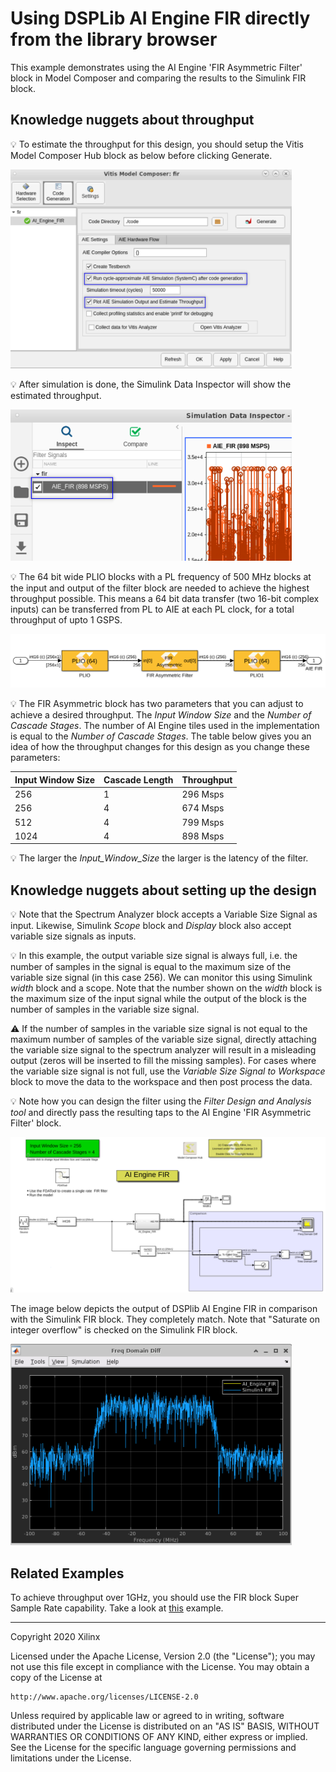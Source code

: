 # Using DSPLib AI Engine FIR directly from the library browser

This example demonstrates using the AI Engine 'FIR Asymmetric Filter' block in Model Composer and comparing the results to the Simulink FIR block.

## Knowledge nuggets about throughput
:bulb: To estimate the throughput for this design, you should setup the Vitis Model Composer Hub block as below before clicking Generate. 

<img src="images/hub.png" width="450"/>

:bulb: After simulation is done, the Simulink Data Inspector will show the estimated throughput.

<img src="images/data_inspector.png" width="450"/>

:bulb: The 64 bit wide PLIO blocks with a PL frequency of 500 MHz blocks at the input and output of the filter block are needed to achieve the highest throughput possible. This means a 64 bit data transfer (two 16-bit complex inputs) can be transferred from PL to AIE at each PL clock, for a total throughput of upto 1 GSPS.

<img src="images/plio.png" width="650"/>

:bulb: The FIR Asymmetric block has two parameters that you can adjust to achieve a desired throughput. The _Input Window Size_ and the _Number of Cascade Stages_. The number of AI Engine tiles used in the implementation is equal to the _Number of Cascade Stages_. The table below gives you an idea of how the throughput changes for this design as you change these parameters:

| Input Window Size | Cascade Length | Throughput |
|-------------------|----------------|------------|
|256|1|296 Msps|
|256|4|674 Msps|
|512|4|799 Msps|
|1024|4|898 Msps|

:bulb: The larger the _Input_Window_Size_ the larger is the latency of the filter.

## Knowledge nuggets about setting up the design

:bulb: Note that the Spectrum Analyzer block accepts a Variable Size Signal as input. Likewise, Simulink *Scope* block and *Display* block also accept variable size signals as inputs. 

:bulb: In this example, the output variable size signal is always full, i.e. the number of samples in the signal is equal to the maximum size of the variable size signal (in this case 256). We can monitor this using Simulink *width* block and a scope. Note that the number shown on the *width* block is the maximum size of the input signal while the output of the block is the number of samples in the variable size signal. 

:warning: If the number of samples in the variable size signal is not equal to the maximum number of samples of the variable size signal, directly attaching the variable size signal to the spectrum analyzer will result in a misleading output (zeros will be inserted to fill the missing samples). For cases where the variable size signal is not full, use the *Variable Size Signal to Workspace* block to move the data to the workspace and then post process the data. 

:bulb: Note how you can design the filter using the *Filter Design and Analysis tool* and directly pass the resulting taps to the AI Engine 'FIR Asymmetric Filter' block. 

![](images/screen_shot.PNG)

The image below depicts the output of DSPlib AI Engine FIR in comparison with the Simulink FIR block. They completely match. Note that "Saturate on integer overflow" is checked on the Simulink FIR block.


<img src="images/output.PNG" width="450"/>

## Related Examples

To achieve throughput over 1GHz, you should use the FIR block Super Sample Rate capability. Take a look at [this](../fir_ssr/README.md) example. 

------------
Copyright 2020 Xilinx

Licensed under the Apache License, Version 2.0 (the "License");
you may not use this file except in compliance with the License.
You may obtain a copy of the License at

    http://www.apache.org/licenses/LICENSE-2.0

Unless required by applicable law or agreed to in writing, software
distributed under the License is distributed on an "AS IS" BASIS,
WITHOUT WARRANTIES OR CONDITIONS OF ANY KIND, either express or implied.
See the License for the specific language governing permissions and
limitations under the License.
